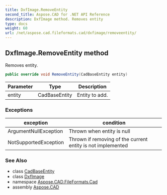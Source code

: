 ```yaml
---
title: DxfImage.RemoveEntity
second_title: Aspose.CAD for .NET API Reference
description: DxfImage method. Removes entity
type: docs
weight: 60
url: /net/aspose.cad.fileformats.cad/dxfimage/removeentity/
---
```

## DxfImage.RemoveEntity method

Removes entity.

```csharp
public override void RemoveEntity(CadBaseEntity entity)
```

| Parameter | Type | Description |
| --- | --- | --- |
| entity | CadBaseEntity | Entity to add. |

### Exceptions

| exception | condition |
| --- | --- |
| ArgumentNullException | Thrown when entity is null |
| NotSupportedException | Thrown if removing of the current entity is not implemented |

### See Also

* class [CadBaseEntity](../../../aspose.cad.fileformats.cad.cadobjects/cadbaseentity/)
* class [DxfImage](../)
* namespace [Aspose.CAD.FileFormats.Cad](../../dxfimage/)
* assembly [Aspose.CAD](../../../)


